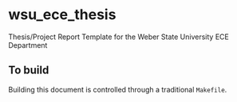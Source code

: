 # wsu_ece_thesis
Thesis/Project Report Template for the Weber State University ECE Department

## To build
Building this document is controlled through a traditional `Makefile`.  
